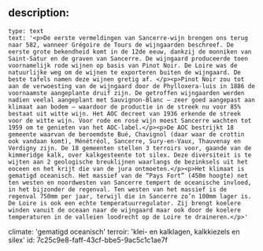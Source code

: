 description:
  -
    type: text
    text: '<p>De eerste vermeldingen van Sancerre-wijn brengen ons terug naar 582, wanneer Grégoire de Tours de wijngaarden beschreef. De eerste grote bekendheid komt in de 12de eeuw, dankzij de monniken van Saint-Satur en de graven van Sancerre. De wijngaard produceerde toen voornamelijk rode wijnen op basis van Pinot Noir. De Loire was de natuurlijke weg om de wijnen te exporteren buiten de wijngaard. De beste tafels namen deze wijnen gretig af. </p><p>Pinot Noir zou tot aan de verwoesting van de wijngaard door de Phylloxera-luis in 1886 de voornaamste aangeplante druif zijn. De getroffen wijngaarden werden nadien veelal aangeplant met Sauvignon-Blanc – zeer goed aangepast aan klimaat aan bodem – waardoor de productie in de streek nu voor 85% bestaat uit witte wijn. Het AOC decreet van 1936 erkende de streek voor de witte wijn. Voor rode en rosé wijn moest Sancerre wachten tot 1959 om te genieten van het AOC-label.</p><p>De AOC bestrijkt 18 gemeente waarvan de beroemdste Bué, Chavignol (daar waar de crottin ook vandaan komt), Ménétréol, Sancerre, Sury-en-Vaux, Thauvenay en Verdigny zijn. De 18 gemeenten stellen 3 terroirs voor, gaande van de kimmeridge kalk, over kalkgesteente tot silex. Deze diversiteit is te wijten aan 2 geologische breuklijnen waarlangs de bezinksels uit het eoceen en het krijt die van de jura ontmoeten.</p><p>Het klimaat is gematigd oceanisch. Het massief van de “Pays Fort” (450m hoogte) net ten westen en noordwesten van Sancerre tempert de oceanische invloed, in het bijzonder de regenval. Ten westen van het massief is de regenval 750mm per jaar, terwijl die in Sancerre zo’n 100mm lager is. De Loire is ook een echte temperatuurregulator. Zij brengt koelere winden vanuit de oceaan naar de wijngaard maar ook door de koelere temperaturen in de valleien loodrecht op de Loire te draineren.</p>'
climate: 'gematigd oceanisch'
terroir: 'klei- en kalklagen, kalkkiezels en silex'
id: 7c25c9e8-faff-43cf-bbe5-9ac5c1c1ae7f
